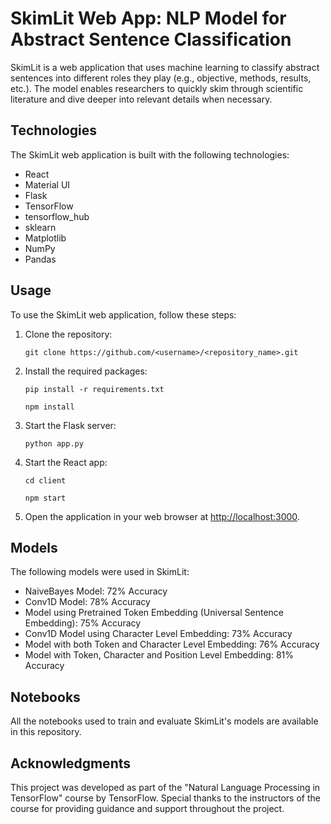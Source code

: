 <html>
  <head>
    
  </head>
  <body>
   	<h1>SkimLit Web App: NLP Model for Abstract Sentence Classification</h1>
	<p>SkimLit is a web application that uses machine learning to classify abstract sentences into different roles they play (e.g., objective, methods, results, etc.). The model enables researchers to quickly skim through scientific literature and dive deeper into relevant details when necessary.</p>
	<h2>Technologies</h2>
	<p>The SkimLit web application is built with the following technologies:</p>
	<ul>
		<li>React</li>
		<li>Material UI</li>
		<li>Flask</li>
		<li>TensorFlow</li>
		<li>tensorflow_hub</li>
		<li>sklearn</li>
		<li>Matplotlib</li>
		<li>NumPy</li>
		<li>Pandas</li>
	</ul>
	<h2>Usage</h2>
	<p>To use the SkimLit web application, follow these steps:</p>
	<ol>
		<li>Clone the repository:</li>
		<p><code>git clone https://github.com/&lt;username&gt;/&lt;repository_name&gt;.git</code></p>
		<li>Install the required packages:</li>
		<p><code>pip install -r requirements.txt</code></p>
		<p><code>npm install</code></p>
		<li>Start the Flask server:</li>
		<p><code>python app.py</code></p>
		<li>Start the React app:</li>
		<p><code>cd client</code></p>
		<p><code>npm start</code></p>
		<li>Open the application in your web browser at <a href="http://localhost:3000">http://localhost:3000</a>.</li>
	</ol>
	<h2>Models</h2>
	<p>The following models were used in SkimLit:</p>
	<ul>
		<li>NaiveBayes Model: 72% Accuracy</li>
		<li>Conv1D Model: 78% Accuracy</li>
		<li>Model using Pretrained Token Embedding (Universal Sentence Embedding): 75% Accuracy</li>
		<li>Conv1D Model using Character Level Embedding: 73% Accuracy</li>
		<li>Model with both Token and Character Level Embedding: 76% Accuracy</li>
		<li>Model with Token, Character and Position Level Embedding: 81% Accuracy</li>
	</ul>
	<h2>Notebooks</h2>
	<p>All the notebooks used to train and evaluate SkimLit's models are available in this repository.</p>
	<h2>Acknowledgments</h2>
	<p>This project was developed as part of the "Natural Language Processing in TensorFlow" course by TensorFlow. Special thanks to the instructors of the course for providing guidance and support throughout the project.</p>
  </body>
</html>



